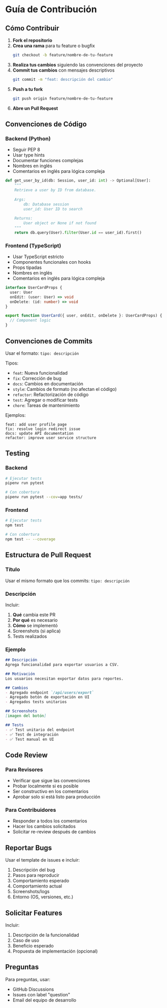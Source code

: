 # Guía de Contribución

## Cómo Contribuir

1. **Fork el repositorio**
2. **Crea una rama** para tu feature o bugfix
   ```bash
   git checkout -b feature/nombre-de-tu-feature
   ```
3. **Realiza tus cambios** siguiendo las convenciones del proyecto
4. **Commit tus cambios** con mensajes descriptivos
   ```bash
   git commit -m "feat: descripción del cambio"
   ```
5. **Push a tu fork**
   ```bash
   git push origin feature/nombre-de-tu-feature
   ```
6. **Abre un Pull Request**

## Convenciones de Código

### Backend (Python)

- Seguir PEP 8
- Usar type hints
- Documentar funciones complejas
- Nombres en inglés
- Comentarios en inglés para lógica compleja

```python
def get_user_by_id(db: Session, user_id: int) -> Optional[User]:
    """
    Retrieve a user by ID from database.
    
    Args:
        db: Database session
        user_id: User ID to search
        
    Returns:
        User object or None if not found
    """
    return db.query(User).filter(User.id == user_id).first()
```

### Frontend (TypeScript)

- Usar TypeScript estricto
- Componentes funcionales con hooks
- Props tipadas
- Nombres en inglés
- Comentarios en inglés para lógica compleja

```typescript
interface UserCardProps {
  user: User
  onEdit: (user: User) => void
  onDelete: (id: number) => void
}

export function UserCard({ user, onEdit, onDelete }: UserCardProps) {
  // Component logic
}
```

## Convenciones de Commits

Usar el formato: `tipo: descripción`

Tipos:
- `feat`: Nueva funcionalidad
- `fix`: Corrección de bug
- `docs`: Cambios en documentación
- `style`: Cambios de formato (no afectan el código)
- `refactor`: Refactorización de código
- `test`: Agregar o modificar tests
- `chore`: Tareas de mantenimiento

Ejemplos:
```
feat: add user profile page
fix: resolve login redirect issue
docs: update API documentation
refactor: improve user service structure
```

## Testing

### Backend
```bash
# Ejecutar tests
pipenv run pytest

# Con cobertura
pipenv run pytest --cov=app tests/
```

### Frontend
```bash
# Ejecutar tests
npm test

# Con cobertura
npm test -- --coverage
```

## Estructura de Pull Request

### Título
Usar el mismo formato que los commits: `tipo: descripción`

### Descripción
Incluir:
1. **Qué** cambia este PR
2. **Por qué** es necesario
3. **Cómo** se implementó
4. Screenshots (si aplica)
5. Tests realizados

### Ejemplo
```markdown
## Descripción
Agrega funcionalidad para exportar usuarios a CSV.

## Motivación
Los usuarios necesitan exportar datos para reportes.

## Cambios
- Agregado endpoint `/api/users/export`
- Agregado botón de exportación en UI
- Agregados tests unitarios

## Screenshots
[imagen del botón]

## Tests
- ✅ Test unitario del endpoint
- ✅ Test de integración
- ✅ Test manual en UI
```

## Code Review

### Para Revisores
- Verificar que sigue las convenciones
- Probar localmente si es posible
- Ser constructivo en los comentarios
- Aprobar solo si está listo para producción

### Para Contribuidores
- Responder a todos los comentarios
- Hacer los cambios solicitados
- Solicitar re-review después de cambios

## Reportar Bugs

Usar el template de issues e incluir:
1. Descripción del bug
2. Pasos para reproducir
3. Comportamiento esperado
4. Comportamiento actual
5. Screenshots/logs
6. Entorno (OS, versiones, etc.)

## Solicitar Features

Incluir:
1. Descripción de la funcionalidad
2. Caso de uso
3. Beneficio esperado
4. Propuesta de implementación (opcional)

## Preguntas

Para preguntas, usar:
- GitHub Discussions
- Issues con label "question"
- Email del equipo de desarrollo
